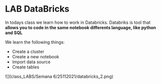 # LAB DataBricks

In todays class we learn how to work in Databricks. Databriks is tool that **allows you to code in the same notebook differents language, like python and SQL**

We learn the following things:
- Create a cluster
- Create a new notebook
- Import data source
- Create tables

![](class_LABS/Semana 6/25112021/databricks_2.png)
